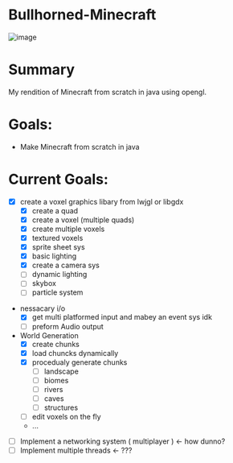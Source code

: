 # Bullhorned-Minecraft
![image](https://raw.githubusercontent.com/MasonJohnHawver42/Bullhorned-Minecraft/main/AOBM~2.png)

# Summary
My rendition of Minecraft from scratch in java using opengl.

# Goals:
 - Make Minecraft from scratch in java

# Current Goals:
 - [x] create a voxel graphics libary from lwjgl or libgdx 
   - [x] create a quad
   - [x] create a voxel (multiple quads)
   - [x] create multiple voxels
   - [x] textured voxels
   - [x] sprite sheet sys
   - [x] basic lighting
   - [x] create a camera sys
   - [ ] dynamic lighting
   - [ ] skybox
   - [ ] particle system
 
 - nessacary i/o
   - [x] get multi platformed input and mabey an event sys idk
   - [ ] preform Audio output
 
 - World Generation
   - [x] create chunks
   - [x] load chuncks dynamically
   - [x] procedualy generate chunks
       - [ ] landscape
       - [ ] biomes
       - [ ] rivers
       - [ ] caves
       - [ ] structures
   - [ ] edit voxels on the fly 
   - ...
  
 - [ ] Implement a networking system ( multiplayer ) <- how dunno?
 - [ ] Implement multiple threads <- ???
